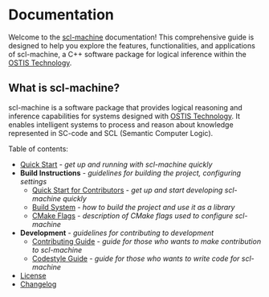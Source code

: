 # Documentation

Welcome to the [scl-machine](https://github.com/ostis-ai/scl-machine) documentation! This comprehensive guide is designed to help you explore the features, functionalities, and applications of scl-machine, a C++ software package for logical inference within the [OSTIS Technology](https://github.com/ostis-ai).

## What is scl-machine?  

scl-machine is a software package that provides logical reasoning and inference capabilities for systems designed with [OSTIS Technology](https://github.com/ostis-ai). It enables intelligent systems to process and reason about knowledge represented in SC-code and SCL (Semantic Computer Logic).

Table of contents:

- [Quick Start](quick_start.md) - *get up and running with scl-machine quickly*
- **Build Instructions** - *guidelines for building the project, configuring settings*
    * [Quick Start for Contributors](build/quick_start.md) - *get up and start developing scl-machine quickly*
    * [Build System](build/build_system.md) - *how to build the project and use it as a library*
    * [CMake Flags](build/cmake_flags.md) - *description of CMake flags used to configure scl-machine*
- **Development** - *guidelines for contributing to development*
    * [Contributing Guide](https://github.com/ostis-ai/scl-machine/blob/main/CONTRIBUTING.md) - *guide for those who wants to make contribution to scl-machine*
    * [Codestyle Guide](https://ostis-ai.github.io/sc-machine/dev/codestyle/) - *guide for those who wants to write code for scl-machine*
- [License](https://github.com/ostis-ai/scl-machine/blob/main/COPYING.MIT)
- [Changelog](changelog.md)

